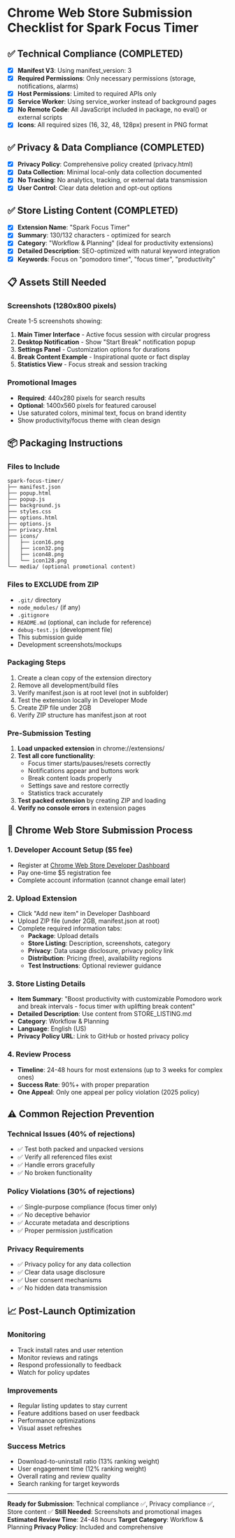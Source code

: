 # Chrome Web Store Submission Checklist for Spark Focus Timer

## ✅ Technical Compliance (COMPLETED)
- [x] **Manifest V3**: Using manifest_version: 3
- [x] **Required Permissions**: Only necessary permissions (storage, notifications, alarms)
- [x] **Host Permissions**: Limited to required APIs only
- [x] **Service Worker**: Using service_worker instead of background pages
- [x] **No Remote Code**: All JavaScript included in package, no eval() or external scripts
- [x] **Icons**: All required sizes (16, 32, 48, 128px) present in PNG format

## ✅ Privacy & Data Compliance (COMPLETED)
- [x] **Privacy Policy**: Comprehensive policy created (privacy.html)
- [x] **Data Collection**: Minimal local-only data collection documented
- [x] **No Tracking**: No analytics, tracking, or external data transmission
- [x] **User Control**: Clear data deletion and opt-out options

## ✅ Store Listing Content (COMPLETED)
- [x] **Extension Name**: "Spark Focus Timer"
- [x] **Summary**: 130/132 characters - optimized for search
- [x] **Category**: "Workflow & Planning" (ideal for productivity extensions)
- [x] **Detailed Description**: SEO-optimized with natural keyword integration
- [x] **Keywords**: Focus on "pomodoro timer", "focus timer", "productivity"

## 📋 Assets Still Needed
### Screenshots (1280x800 pixels)
Create 1-5 screenshots showing:
1. **Main Timer Interface** - Active focus session with circular progress
2. **Desktop Notification** - Show "Start Break" notification popup
3. **Settings Panel** - Customization options for durations
4. **Break Content Example** - Inspirational quote or fact display
5. **Statistics View** - Focus streak and session tracking

### Promotional Images
- **Required**: 440x280 pixels for search results
- **Optional**: 1400x560 pixels for featured carousel
- Use saturated colors, minimal text, focus on brand identity
- Show productivity/focus theme with clean design

## 📦 Packaging Instructions

### Files to Include
```
spark-focus-timer/
├── manifest.json
├── popup.html
├── popup.js
├── background.js
├── styles.css
├── options.html
├── options.js
├── privacy.html
├── icons/
│   ├── icon16.png
│   ├── icon32.png
│   ├── icon48.png
│   └── icon128.png
└── media/ (optional promotional content)
```

### Files to EXCLUDE from ZIP
- `.git/` directory
- `node_modules/` (if any)
- `.gitignore`
- `README.md` (optional, can include for reference)
- `debug-test.js` (development file)
- This submission guide
- Development screenshots/mockups

### Packaging Steps
1. Create a clean copy of the extension directory
2. Remove all development/build files
3. Verify manifest.json is at root level (not in subfolder)
4. Test the extension locally in Developer Mode
5. Create ZIP file under 2GB
6. Verify ZIP structure has manifest.json at root

### Pre-Submission Testing
1. **Load unpacked extension** in chrome://extensions/
2. **Test all core functionality**:
   - Focus timer starts/pauses/resets correctly
   - Notifications appear and buttons work
   - Break content loads properly
   - Settings save and restore correctly
   - Statistics track accurately
3. **Test packed extension** by creating ZIP and loading
4. **Verify no console errors** in extension pages

## 🚀 Chrome Web Store Submission Process

### 1. Developer Account Setup ($5 fee)
- Register at [Chrome Web Store Developer Dashboard](https://chrome.google.com/webstore/developer/dashboard)
- Pay one-time $5 registration fee
- Complete account information (cannot change email later)

### 2. Upload Extension
- Click "Add new item" in Developer Dashboard
- Upload ZIP file (under 2GB, manifest.json at root)
- Complete required information tabs:
  - **Package**: Upload details
  - **Store Listing**: Description, screenshots, category
  - **Privacy**: Data usage disclosure, privacy policy link
  - **Distribution**: Pricing (free), availability regions
  - **Test Instructions**: Optional reviewer guidance

### 3. Store Listing Details
- **Item Summary**: "Boost productivity with customizable Pomodoro work and break intervals - focus timer with uplifting break content"
- **Detailed Description**: Use content from STORE_LISTING.md
- **Category**: Workflow & Planning
- **Language**: English (US)
- **Privacy Policy URL**: Link to GitHub or hosted privacy policy

### 4. Review Process
- **Timeline**: 24-48 hours for most extensions (up to 3 weeks for complex ones)
- **Success Rate**: 90%+ with proper preparation
- **One Appeal**: Only one appeal per policy violation (2025 policy)

## ⚠️ Common Rejection Prevention

### Technical Issues (40% of rejections)
- ✅ Test both packed and unpacked versions
- ✅ Verify all referenced files exist
- ✅ Handle errors gracefully
- ✅ No broken functionality

### Policy Violations (30% of rejections)
- ✅ Single-purpose compliance (focus timer only)
- ✅ No deceptive behavior
- ✅ Accurate metadata and descriptions
- ✅ Proper permission justification

### Privacy Requirements
- ✅ Privacy policy for any data collection
- ✅ Clear data usage disclosure
- ✅ User consent mechanisms
- ✅ No hidden data transmission

## 📈 Post-Launch Optimization

### Monitoring
- Track install rates and user retention
- Monitor reviews and ratings
- Respond professionally to feedback
- Watch for policy updates

### Improvements
- Regular listing updates to stay current
- Feature additions based on user feedback
- Performance optimizations
- Visual asset refreshes

### Success Metrics
- Download-to-uninstall ratio (13% ranking weight)
- User engagement time (12% ranking weight)
- Overall rating and review quality
- Search ranking for target keywords

---

**Ready for Submission**: Technical compliance ✅, Privacy compliance ✅, Store content ✅
**Still Needed**: Screenshots and promotional images
**Estimated Review Time**: 24-48 hours
**Target Category**: Workflow & Planning
**Privacy Policy**: Included and comprehensive